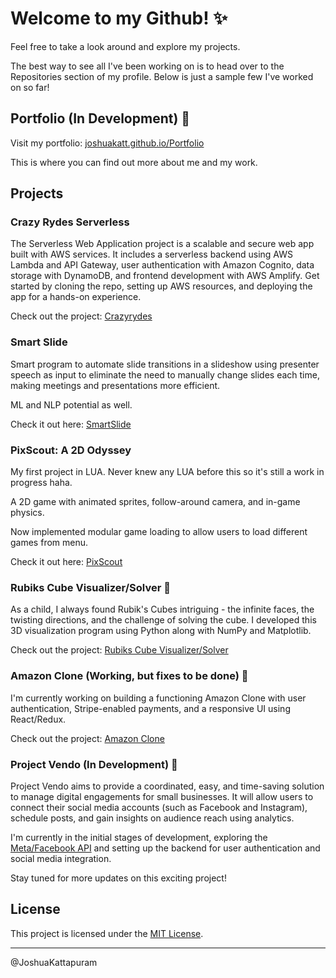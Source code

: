 # Welcome to my Github! ✨

Feel free to take a look around and explore my projects.

The best way to see all I've been working on is to head over to the Repositories section of my profile. Below is just a sample few I've worked on so far!

## Portfolio (In Development) 🚀

Visit my portfolio: [joshuakatt.github.io/Portfolio](https://joshuakatt.github.io/Portfolio/index.html)

This is where you can find out more about me and my work.

## Projects

### Crazy Rydes Serverless 

The Serverless Web Application project is a scalable and secure web app built with AWS services. It includes a serverless backend using AWS Lambda and API Gateway, user authentication with Amazon Cognito, data storage with DynamoDB, and frontend development with AWS Amplify. Get started by cloning the repo, setting up AWS resources, and deploying the app for a hands-on experience.

Check out the project: [Crazyrydes](https://github.com/joshuakatt/crazyrydes-site)

### Smart Slide
Smart program to automate slide transitions in a slideshow using presenter speech as input to eliminate the need to manually change slides each time, making meetings and presentations more efficient.

ML and NLP potential as well.

Check it out here: [SmartSlide](https://github.com/joshuakatt/SmartSlide)

### PixScout: A 2D Odyssey

My first project in LUA. Never knew any LUA before this so it's still a work in progress haha.

A 2D game with animated sprites, follow-around camera, and in-game physics. 

Now implemented modular game loading to allow users to load different games from menu.

Check it out here: [PixScout](https://github.com/joshuakatt/PixScout-A-2D-Odyssey)

### Rubiks Cube Visualizer/Solver 🧊

As a child, I always found Rubik's Cubes intriguing - the infinite faces, the twisting directions, and the challenge of solving the cube. I developed this 3D visualization program using Python along with NumPy and Matplotlib.

Check out the project: [Rubiks Cube Visualizer/Solver](https://github.com/joshuakatt/Rubiks_Cube_3D_Visualizer_Solver)

### Amazon Clone (Working, but fixes to be done) 🛒

I'm currently working on building a functioning Amazon Clone with user authentication, Stripe-enabled payments, and a responsive UI using React/Redux.

Check out the project: [Amazon Clone](https://github.com/joshuakatt/Amazon-Clone)

### Project Vendo (In Development) 🚀

Project Vendo aims to provide a coordinated, easy, and time-saving solution to manage digital engagements for small businesses. It will allow users to connect their social media accounts (such as Facebook and Instagram), schedule posts, and gain insights on audience reach using analytics.

I'm currently in the initial stages of development, exploring the [Meta/Facebook API](https://developers.facebook.com/docs/graph-api/reference/) and setting up the backend for user authentication and social media integration.

Stay tuned for more updates on this exciting project!

## License

This project is licensed under the [MIT License](LICENSE).

---

@JoshuaKattapuram
